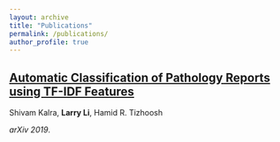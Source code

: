 ```yaml
---
layout: archive
title: "Publications"
permalink: /publications/
author_profile: true
---
```


## [Automatic Classification of Pathology Reports using TF-IDF Features](https://arxiv.org/abs/1903.07406)
Shivam Kalra, **Larry Li**, Hamid R. Tizhoosh

_arXiv 2019_.
